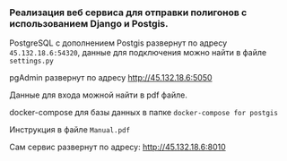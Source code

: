 ### Реализация веб сервиса для отправки полигонов с использованием Django и Postgis.

PostgreSQL с дополнением Postgis развернут по адресу `45.132.18.6:54320`, данные для подключения можно найти в файле `settings.py`

pgAdmin развернут по адресу http://45.132.18.6:5050 

Данные для входа можной найти в pdf файле.

docker-compose для базы данных в папке `docker-compose for postgis`

Инструкция в файле `Manual.pdf`

Сам сервис развернут по адресу: http://45.132.18.6:8010

